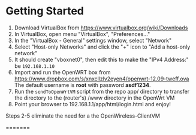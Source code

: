 # Getting Started
1. Download VirtualBox from https://www.virtualbox.org/wiki/Downloads
2. In VirtualBox, open menu "VirtualBox", "Preferences..."
3. In the "VirtualBox - General" settings window, select "Network"
4. Select "Host-only Networks" and click the "+" icon to "Add a host-only network"
5. It should create "vboxnet0", then edit this to make the "IPv4 Address:" be `192.168.1.10`
6. Import and run the OpenWRT box from https://www.dropbox.com/s/xnxcllzlv2eyen4/openwrt-12.09-tweff.ova  
The default username is __root__ with password __asdf1234__.
7. Run the `sendToOpenWrtVM` script from the repo app/ directory to transfer the directory to the (router's) /www directory in the OpenWrt VM
8. Point your browser to 192.168.1.1/app/html/login.html and enjoy!

Steps 2-5 eliminate the need for a the OpenWireless-ClientVM

=======
